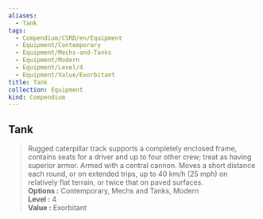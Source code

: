 ```yaml
---
aliases:
  - Tank
tags:
  - Compendium/CSRD/en/Equipment
  - Equipment/Contemporary
  - Equipment/Mechs-and-Tanks
  - Equipment/Modern
  - Equipment/Level/4
  - Equipment/Value/Exorbitant
title: Tank
collection: Equipment
kind: Compendium
---
```

## Tank  
  
>Rugged caterpillar track supports a completely enclosed frame, contains seats for a driver and up to four other crew; treat as having superior armor. Armed with a central cannon. Moves a short distance each round, or on extended trips, up to 40 km/h (25 mph) on relatively flat terrain, or twice that on paved surfaces.  
> **Options :** Contemporary, Mechs and Tanks, Modern  
> **Level :** 4  
> **Value :** Exorbitant